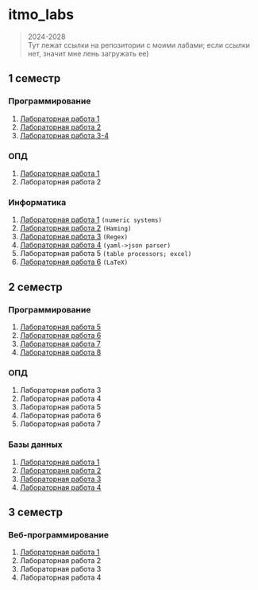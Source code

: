 # itmo_labs
> 2024-2028 \
> Тут лежат ссылки на репозитории с моими лабами; если ссылки нет, значит мне лень загружать ее)

## 1 семестр 

### Программирование
1. [Лабораторная работа 1](https://github.com/xtern0o/prog_lab1)
2. [Лабораторная работа 2](https://github.com/xtern0o/prog_lab2)
3. [Лабораторная работа 3-4](https://github.com/xtern0o/prog_lab3-4)

### ОПД
1. [Лабораторная работа 1](https://github.com/xtern0o/opd-lab1)
2. Лабораторная работа 2 

### Информатика
1. [Лабораторная работа 1](https://github.com/xtern0o/inf_labs/tree/main/lab1) `(numeric systems)`
2. [Лабораторная работа 2](https://github.com/xtern0o/inf_labs/tree/main/lab2) `(Haming)`
3. [Лабораторная работа 3](https://github.com/xtern0o/inf_labs/tree/main/lab3) `(Regex)`
4. [Лабораторная работа 4](https://github.com/xtern0o/inf_labs/tree/main/lab4) `(yaml->json parser)`
5. Лабораторная работа 5 `(table processors; excel)`
6. [Лабораторная работа 6](https://github.com/xtern0o/inf_labs/tree/main/lab6) `(LaTeX)`

## 2 семестр

### Программирование
1. [Лабораторная работа 5](https://github.com/xtern0o/prog_lab5)
2. [Лабораторная работа 6](https://github.com/xtern0o/prog_lab6)
3. [Лабораторная работа 7](https://github.com/xtern0o/prog_lab7)
4. [Лабораторная работа 8](https://github.com/xtern0o/prog_lab8)

### ОПД
1. Лабораторная работа 3
2. Лабораторная работа 4
3. Лабораторная работа 5
4. Лабораторная работа 6
5. Лабораторная работа 7

### Базы данных
1. [Лабораторная работа 1](https://github.com/xtern0o/db_labs/tree/main/db_lab1)
2. [Лаборатораня работа 2](https://github.com/xtern0o/db_labs/tree/main/db_lab2)
3. [Лабораторная работа 3](https://github.com/xtern0o/db_labs/tree/main/db_lab3)
4. [Лабораторная работа 4](https://github.com/xtern0o/db_labs/tree/main/db_lab4)

## 3 семестр

### Веб-программирование
1. [Лабораторная работа 1](https://github.com/xtern0o/web_lab1)
2. Лабораторная работа 2
3. Лабораторная работа 3
4. Лабораторная работа 4
   
